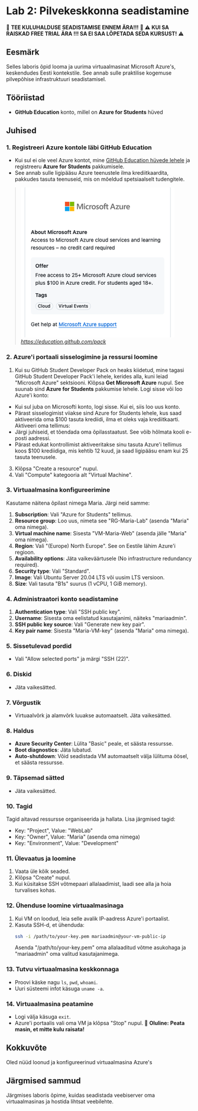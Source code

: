 # Lab 2: Pilvekeskkonna seadistamine

🚨 **TEE KULUHALDUSE SEADISTAMISE ENNEM ÄRA!!!** 🚨
⚠️ **KUI SA RAISKAD FREE TRIAL ÄRA !!! SA EI SAA LÕPETADA SEDA KURSUST!** ⚠️


## Eesmärk

Selles laboris õpid looma ja uurima virtuaalmasinat Microsoft Azure's, keskendudes Eesti kontekstile. See annab sulle praktilise kogemuse pilvepõhise infrastruktuuri seadistamisel.

## Tööriistad

- **GitHub Education** konto, millel on **Azure for Students** hüved

## Juhised

### 1. Registreeri Azure kontole läbi GitHub Education

- Kui sul ei ole veel Azure kontot, mine [GitHub Education hüvede lehele](https://education.github.com/pack) ja registreeru **Azure for Students** pakkumisele.
- See annab sulle ligipääsu Azure teenustele ilma krediitkaardita, pakkudes tasuta teenuseid, mis on mõeldud spetsiaalselt tudengitele.

> ![Microsoft Azure pack](/lectures/images/azure_pack.png)
> *https://education.github.com/pack*

### 2. Azure'i portaali sisselogimine ja ressursi loomine

1. Kui su GitHub Student Developer Pack on heaks kiidetud, mine tagasi GitHub Student Developer Pack'i lehele, kerides alla, kuni leiad "Microsoft Azure" sektsiooni. Klõpsa **Get Microsoft Azure** nupul. See suunab sind **Azure for Students** pakkumise lehele.
Logi sisse või loo Azure'i konto:
  -  Kui sul juba on Microsofti konto, logi sisse. Kui ei, siis loo uus konto.
  -  Pärast sisselogimist viiakse sind Azure for Students lehele, kus saad aktiveerida oma $100 tasuta krediidi, ilma et oleks vaja krediitkaarti.
Aktiveeri oma tellimus:
   - Järgi juhiseid, et tõendada oma õpilasstaatust. See võib hõlmata kooli e-posti aadressi.
   - Pärast edukat kontrollimist aktiveeritakse sinu tasuta Azure'i tellimus koos $100 krediidiga, mis kehtib 12 kuud, ja saad ligipääsu enam kui 25 tasuta teenusele.
3. Klõpsa "Create a resource" nupul.
4. Vali "Compute" kategooria alt "Virtual Machine".

### 3. Virtuaalmasina konfigureerimine

Kasutame näitena õpilast nimega Maria. Järgi neid samme:

1. **Subscription**: Vali "Azure for Students" tellimus.
2. **Resource group**: Loo uus, nimeta see "RG-Maria-Lab" (asenda "Maria" oma nimega).
3. **Virtual machine name**: Sisesta "VM-Maria-Web" (asenda jälle "Maria" oma nimega).
4. **Region**: Vali "(Europe) North Europe". See on Eestile lähim Azure'i regioon.
5. **Availability options**: Jäta vaikeväärtusele (No infrastructure redundancy required).
6. **Security type**: Vali "Standard".
7. **Image**: Vali Ubuntu Server 20.04 LTS või uusim LTS versioon.
8. **Size**: Vali tasuta "B1s" suurus (1 vCPU, 1 GiB memory).

### 4. Administraatori konto seadistamine

1. **Authentication type**: Vali "SSH public key".
2. **Username**: Sisesta oma eelistatud kasutajanimi, näiteks "mariaadmin".
3. **SSH public key source**: Vali "Generate new key pair".
4. **Key pair name**: Sisesta "Maria-VM-key" (asenda "Maria" oma nimega).

### 5. Sissetulevad pordid

- Vali "Allow selected ports" ja märgi "SSH (22)".

### 6. Diskid

- Jäta vaikesätted.

### 7. Võrgustik

- Virtuaalvõrk ja alamvõrk luuakse automaatselt. Jäta vaikesätted.

### 8. Haldus

- **Azure Security Center**: Lülita "Basic" peale, et säästa ressursse.
- **Boot diagnostics**: Jäta lubatud.
- **Auto-shutdown**: Võid seadistada VM automaatselt välja lülituma öösel, et säästa ressursse.

### 9. Täpsemad sätted

- Jäta vaikesätted.

### 10. Tagid

Tagid aitavad ressursse organiseerida ja hallata. Lisa järgmised tagid:
- Key: "Project", Value: "WebLab"
- Key: "Owner", Value: "Maria" (asenda oma nimega)
- Key: "Environment", Value: "Development"

### 11. Ülevaatus ja loomine

1. Vaata üle kõik seaded.
2. Klõpsa "Create" nupul.
3. Kui küsitakse SSH võtmepaari allalaadimist, laadi see alla ja hoia turvalises kohas.

### 12. Ühenduse loomine virtuaalmasinaga

1. Kui VM on loodud, leia selle avalik IP-aadress Azure'i portaalist.
2. Kasuta SSH-d, et ühenduda:
   ```bash
   ssh -i /path/to/your-key.pem mariaadmin@your-vm-public-ip
   ```
   Asenda "/path/to/your-key.pem" oma allalaaditud võtme asukohaga ja "mariaadmin" oma valitud kasutajanimega.

### 13. Tutvu virtuaalmasina keskkonnaga

- Proovi käske nagu `ls`, `pwd`, `whoami`.
- Uuri süsteemi infot käsuga `uname -a`.

### 14. Virtuaalmasina peatamine

- Logi välja käsuga `exit`.
- Azure'i portaalis vali oma VM ja klõpsa "Stop" nupul.  🚨 **Oluline:** **Peata masin, et mitte kulu raisata!**

## Kokkuvõte

Oled nüüd loonud ja konfigureerinud virtuaalmasina Azure's

## Järgmised sammud

Järgmises laboris õpime, kuidas seadistada veebiserver oma virtuaalmasinas ja hostida lihtsat veebilehte.
